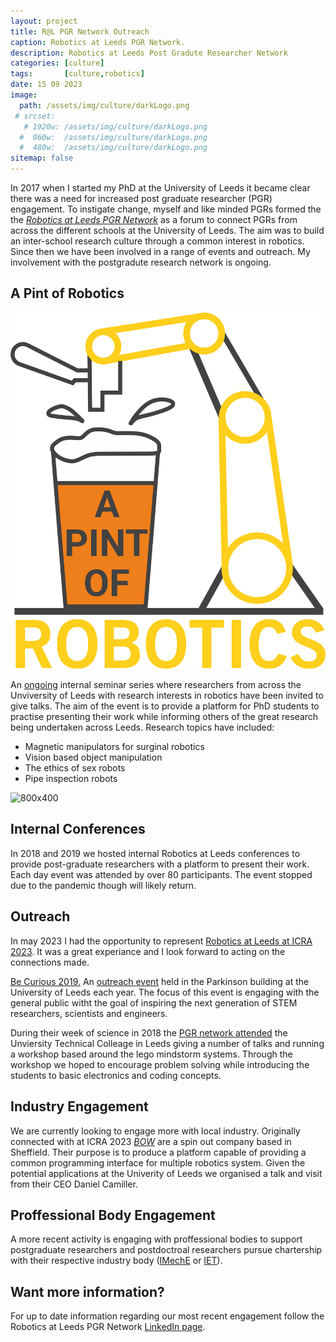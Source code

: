 ```yaml
---
layout: project
title: R@L PGR Network Outreach
caption: Robotics at Leeds PGR Network.
description: Robotics at Leeds Post Gradute Researcher Network
categories: [culture]
tags:       [culture,robotics]  
date: 15 09 2023
image: 
  path: /assets/img/culture/darkLogo.png
 # srcset: 
   # 1920w: /assets/img/culture/darkLogo.png
  #  960w:  /assets/img/culture/darkLogo.png
  #  480w:  /assets/img/culture/darkLogo.png
sitemap: false
---
```


In 2017 when I started my PhD at the University of Leeds it became clear there was a need for increased post graduate researcher (PGR) engagement. To instigate change, myself and like minded PGRs formed the the [*Robotics at Leeds PGR Network*](https://robotics.leeds.ac.uk/pgr-network/) as a forum to connect PGRs from across the different schools at the University of Leeds. The aim was to build an inter-school research culture through a common interest in robotics. Since then we have been involved in a range of events and outreach. My involvement with the postgradute research network is ongoing.


## A Pint of Robotics

![300x300](/assets/img/culture/RatL/Pint_of_Robotics.png "A Pint of Robotics")

An [ongoing](https://robotics.leeds.ac.uk/pgr-network/a-pint-of-robotics/) internal seminar series where researchers from across the Unviversity of Leeds with research interests in robotics have been invited to give talks. The aim of the event is to provide a platform for PhD students to practise presenting their work while informing others of the great research being undertaken across Leeds. Research topics have included:
 <ul>
  <li>Magnetic manipulators for surginal robotics</li>
  <li>Vision based object manipulation</li>
  <li>The ethics of sex robots</li>
  <li>Pipe inspection robots</li>
</ul> 

![800x400](/assets/img/culture/RatL/pofr_talk.jpg)

## Internal Conferences
In 2018 and 2019 we hosted internal Robotics at Leeds conferences to provide post-graduate researchers with a platform to present their work. Each day event was attended by over 80 participants. The event stopped due to the pandemic though will likely return.

## Outreach

In may 2023 I had the opportunity to represent [Robotics at Leeds at ICRA 2023](https://rpturnbull.github.io/outreach/20230501-icra-2023/). It was a great experiance and I look forward to acting on the connections made.

[Be Curious 2019.](https://rpturnbull.github.io/outreach/2019-03-30-Be-Curious/) An [outreach event](https://www.leeds.ac.uk/becurious) held in the Parkinson building at the University of Leeds each year. The focus of this event is engaging with the general public witht the goal of inspiring the next generation of STEM researchers, scientists and engineers.

During their week of science in 2018 the [PGR network attended](https://rpturnbull.github.io/outreach/2018-03-06-UTC-Robotics-Week) the Unviersity Technical Colleage in Leeds giving a number of talks and running a workshop based around the lego mindstorm systems. Through the workshop we hoped to encourage problem solving while introducing the students to basic electronics and coding concepts.

## Industry Engagement

We are currently looking to engage more with local industry. Originally connected with at ICRA 2023 [*BOW*](https://bow.software/login) are a spin out company based in Sheffield. Their purpose is to produce a platform capable of providing a common programming interface for multiple robotics system. Given the potential applications at the Univerity of Leeds we organised a talk and visit from their CEO Daniel Camiller.

## Proffessional Body Engagement
A more recent activity is engaging with proffessional bodies to support postgraduate researchers and postdoctroal researchers pursue chartership with their respective industry body ([IMechE](www.imeche.org) or [IET](https://www.theiet.org/)).

## Want more information?
For up to date information regarding our most recent engagement follow the Robotics at Leeds PGR Network [LinkedIn page](https://www.linkedin.com/company/robotics-at-leeds-post-graduate-network/).